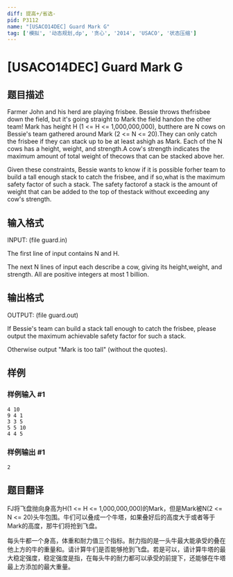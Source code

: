 ```yaml
---
diff: 提高+/省选-
pid: P3112
name: "[USACO14DEC] Guard Mark G"
tag: ['模拟', '动态规划,dp', '贪心', '2014', 'USACO', '状态压缩']
---
```

# [USACO14DEC] Guard Mark G
## 题目描述

 Farmer John and his herd are playing frisbee.  Bessie throws thefrisbee down the field, but it's going straight to Mark the field handon the other team!  Mark has height H (1 <= H <= 1,000,000,000), butthere are N cows on Bessie's team gathered around Mark (2 <= N <= 20).They can only catch the frisbee if they can stack up to be at least ashigh as Mark.  Each of the N cows has a height, weight, and strength.A cow's strength indicates the maximum amount of total weight of thecows that can be stacked above her. 
 
 Given these constraints, Bessie wants to know if it is possible forher team to build a tall enough stack to catch the frisbee, and if so,what is the maximum safety factor of such a stack.  The safety factorof a stack is the amount of weight that can be added to the top of thestack without exceeding any cow's strength.



## 输入格式

INPUT: (file guard.in) 

The first line of input contains N and H.

The next N lines of input each describe a cow, giving its height,weight, and strength.  All are positive integers at most 1 billion.

 
## 输出格式

OUTPUT: (file guard.out) 

 If Bessie's team can build a stack tall enough to catch the frisbee, please output the maximum achievable safety factor for such a stack. 

Otherwise output "Mark is too tall" (without the quotes). 


## 样例

### 样例输入 #1
```
4 10 
9 4 1 
3 3 5 
5 5 10 
4 4 5 
```
### 样例输出 #1
```
2 
```
## 题目翻译

FJ将飞盘抛向身高为H(1 <= H <= 1,000,000,000)的Mark，但是Mark被N(2 <= N <= 20)头牛包围。牛们可以叠成一个牛塔，如果叠好后的高度大于或者等于Mark的高度，那牛们将抢到飞盘。

每头牛都一个身高，体重和耐力值三个指标。耐力指的是一头牛最大能承受的叠在他上方的牛的重量和。请计算牛们是否能够抢到飞盘。若是可以，请计算牛塔的最大稳定强度，稳定强度是指，在每头牛的耐力都可以承受的前提下，还能够在牛塔最上方添加的最大重量。


